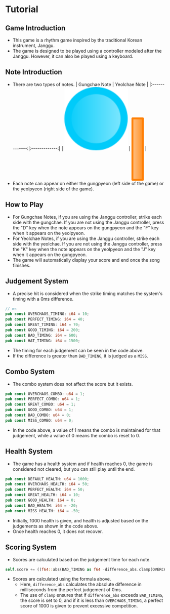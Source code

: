 # Tutorial

## Game Introduction

-   This game is a rhythm game inspired by the traditional Korean instrument, Janggu.
-   The game is designed to be played using a controller modeled after the Janggu. However, it can also be played using a keyboard.

## Note Introduction

-   There are two types of notes.
    | Gungchae Note | Yeolchae Note |
    |:-------------:|:-------------:|
    | <img height="200" src="../game/assets/img/note/left_stick.png"> | <img align="center" height="200" src="../game/assets/img/note/right_stick.png"> |
-   Each note can appear on either the gungpyeon (left side of the game) or the yeolpyeon (right side of the game).

## How to Play

-   For Gungchae Notes, if you are using the Janggu controller, strike each side with the gungchae. If you are not using the Janggu controller, press the "D" key when the note appears on the gungpyeon and the "F" key when it appears on the yeolpyeon.
-   For Yeolchae Notes, if you are using the Janggu controller, strike each side with the yeolchae. If you are not using the Janggu controller, press the "K" key when the note appears on the yeolpyeon and the "J" key when it appears on the gungpyeon.
-   The game will automatically display your score and end once the song finishes.

## Judgement System

-   A precise hit is considered when the strike timing matches the system's timing with a 0ms difference.

```rust
// ms
pub const OVERCHAOS_TIMING: i64 = 10;
pub const PERFECT_TIMING: i64 = 40;
pub const GREAT_TIMING: i64 = 70;
pub const GOOD_TIMING: i64 = 200;
pub const BAD_TIMING: i64 = 600;
pub const HAT_TIMING: i64 = 1500;
```

-   The timing for each judgement can be seen in the code above.
-   If the difference is greater than `BAD_TIMING`, it is judged as a `MISS`.

## Combo System

-   The combo system does not affect the score but it exists.

```rust
pub const OVERCHAOS_COMBO: u64 = 1;
pub const PERFECT_COMBO: u64 = 1;
pub const GREAT_COMBO: u64 = 1;
pub const GOOD_COMBO: u64 = 1;
pub const BAD_COMBO: u64 = 0;
pub const MISS_COMBO: u64 = 0;
```

-   In the code above, a value of 1 means the combo is maintained for that judgement, while a value of 0 means the combo is reset to 0.

## Health System

-   The game has a health system and if health reaches 0, the game is considered not cleared, but you can still play until the end.

```rust
pub const DEFAULT_HEALTH: u64 = 1000;
pub const OVERCHAOS_HEALTH: i64 = 50;
pub const PERFECT_HEALTH: i64 = 50;
pub const GREAT_HEALTH: i64 = 10;
pub const GOOD_HEALTH: i64 = 0;
pub const BAD_HEALTH: i64 = -20;
pub const MISS_HEALTH: i64 = -50;
```

-   Initially, 1000 health is given, and health is adjusted based on the judgements as shown in the code above.
-   Once health reaches 0, it does not recover.

## Scoring System

-   Scores are calculated based on the judgement time for each note.

```rust
self.score += ((f64::abs(BAD_TIMING as f64 -difference_abs.clamp(OVERCHAOS_TIMING, BAD_TIMING) as f64,) / (BAD_TIMING - OVERCHAOS_TIMING) as f64) * 1000.0) as u64;
```

-   Scores are calculated using the formula above.
    -   Here, `difference_abs` calculates the absolute difference in milliseconds from the perfect judgement of 0ms.
    -   The use of `clamp` ensures that if `difference_abs` exceeds `BAD_TIMING`, the score is set to 0, and if it is less than `OVERCHAOS_TIMING`, a perfect score of 1000 is given to prevent excessive competition.
